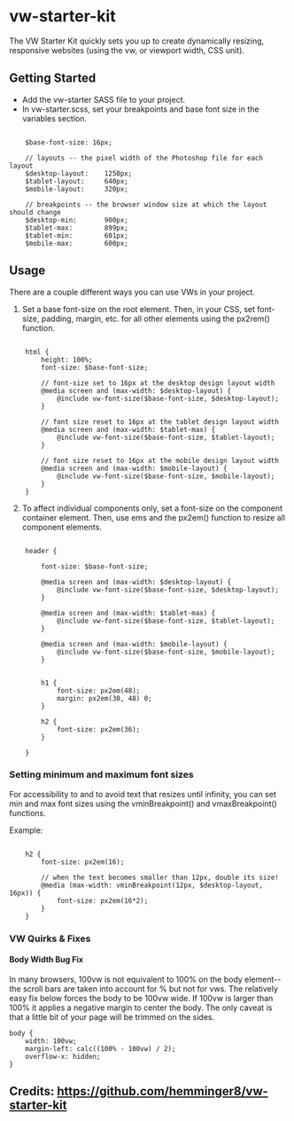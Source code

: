 # vw-starter-kit

The VW Starter Kit quickly sets you up to create dynamically resizing, responsive websites (using the vw, or viewport width, CSS unit).

## Getting Started

* Add the vw-starter SASS file to your project.
* In vw-starter.scss, set your breakpoints and base font size in the variables section.

````

	$base-font-size: 16px;

	// layouts -- the pixel width of the Photoshop file for each layout
	$desktop-layout: 	1250px;
	$tablet-layout: 	640px;
	$mobile-layout: 	320px;

	// breakpoints -- the browser window size at which the layout should change
	$desktop-min: 		900px;
	$tablet-max: 		899px;
	$tablet-min: 		601px;
	$mobile-max: 		600px;

````

## Usage

There are a couple different ways you can use VWs in your project.

1. Set a base font-size on the root <html> element. Then, in your CSS, set font-size, padding, margin, etc. for all other elements using the px2rem() function.

````

	html {
	    height: 100%;
	    font-size: $base-font-size;

		// font-size set to 16px at the desktop design layout width
	    @media screen and (max-width: $desktop-layout) {
	        @include vw-font-size($base-font-size, $desktop-layout);
	    }

		// font size reset to 16px at the tablet design layout width
	    @media screen and (max-width: $tablet-max) {
	        @include vw-font-size($base-font-size, $tablet-layout);
	    }

		// font size reset to 16px at the mobile design layout width
	    @media screen and (max-width: $mobile-layout) {
	        @include vw-font-size($base-font-size, $mobile-layout);
	    }
	}

````

2. To affect individual components only, set a font-size on the component container element. Then, use ems and the px2em() function to resize all component elements.

````

	header {

		font-size: $base-font-size;

	    @media screen and (max-width: $desktop-layout) {
	        @include vw-font-size($base-font-size, $desktop-layout);
	    }

	    @media screen and (max-width: $tablet-max) {
	        @include vw-font-size($base-font-size, $tablet-layout);
	    }

	    @media screen and (max-width: $mobile-layout) {
	        @include vw-font-size($base-font-size, $mobile-layout);
	    }


	    h1 {
			font-size: px2em(48);
			margin: px2em(30, 48) 0;
		}

		h2 {
			font-size: px2em(36);
		}

    }

````

### Setting minimum and maximum font sizes

For accessibility to and to avoid text that resizes until infinity, you can set min and max font sizes using the vminBreakpoint() and vmaxBreakpoint() functions.

Example:

````

	h2 {
		font-size: px2em(16);

		// when the text becomes smaller than 12px, double its size!
		@media (max-width: vminBreakpoint(12px, $desktop-layout, 16px)) {
			font-size: px2em(16*2);
		}
	}

````

### VW Quirks & Fixes

#### Body Width Bug Fix

In many browsers, 100vw is not equivalent to 100% on the body element--the scroll bars are taken into account for % but not for vws. The relatively easy fix below forces the body to be 100vw wide. If 100vw is larger than 100% it applies a negative margin to center the body. The only caveat is that a little bit of your page will be trimmed on the sides.

````
body {
	width: 100vw;
	margin-left: calc((100% - 100vw) / 2);
	overflow-x: hidden;
}
````

## Credits: https://github.com/hemminger8/vw-starter-kit
